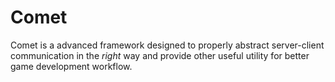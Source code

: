 # Comet

Comet is a advanced framework designed to properly abstract server-client communication in the *right* way and provide other useful utility for better game development workflow.
